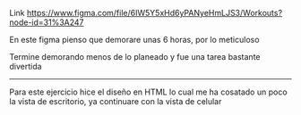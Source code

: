 Link
https://www.figma.com/file/6IW5Y5xHd6yPANyeHmLJS3/Workouts?node-id=31%3A247

En este figma pienso que demorare unas 6 horas, por lo meticuloso

Termine demorando menos de lo planeado y fue una tarea bastante divertida

---------------------------------------------------------------------------------------

Para este ejercicio hice el diseño en HTML lo cual me ha cosatado un poco la vista de escritorio, ya continuare con la vista de celular